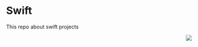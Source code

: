 # Swift
This repo about swift projects 

<img src=https://assets-v2.lottiefiles.com/a/85d51cfa-1178-11ee-8b50-57f1b94daeab/rdUhwu8hOe.gif align="right">

